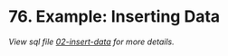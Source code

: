 # 76. Example: Inserting Data

_View sql file [02-insert-data](./sql/02-insert-data.sql) for more details._

